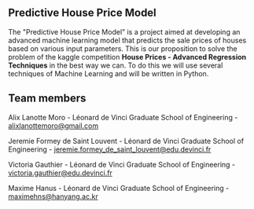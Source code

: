 ## Predictive House Price Model
The "Predictive House Price Model" is a project aimed at developing an advanced machine learning model that predicts the sale prices of houses based on various input parameters.
This is our proposition to solve the problem of the kaggle competition **House Prices - Advanced Regression Techniques** in the best way we can. To do this we will use several techniques of Machine Learning and will be written in Python.

## Team members

Alix Lanotte Moro - Léonard de Vinci Graduate School of Engineering - alixlanottemoro@gmail.com

Jeremie Formey de Saint Louvent - Léonard de Vinci Graduate School of Engineering - jeremie.formey_de_saint_louvent@edu.devinci.fr

Victoria Gauthier - Léonard de Vinci Graduate School of Engineering - victoria.gauthier@edu.devinci.fr

Maxime Hanus - Léonard de Vinci Graduate School of Engineering - maximehns@hanyang.ac.kr 

